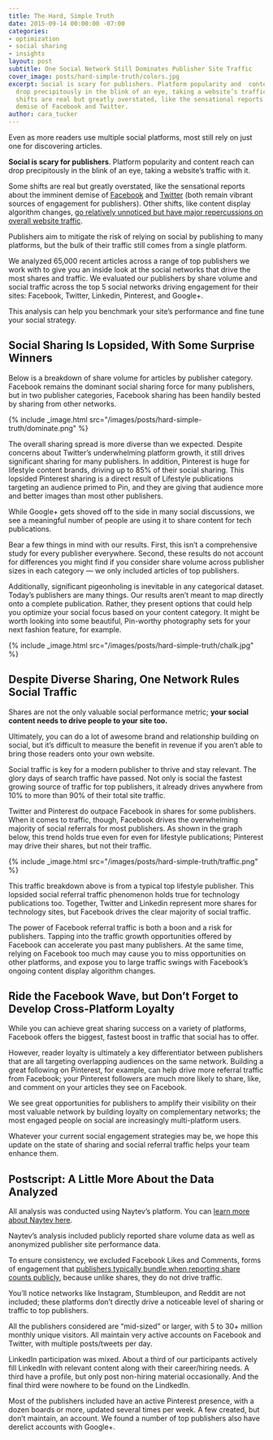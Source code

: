 ```yaml
---
title: The Hard, Simple Truth
date: 2015-09-14 00:00:00 -07:00
categories:
- optimization
- social sharing
- insights
layout: post
subtitle: One Social Network Still Dominates Publisher Site Traffic
cover_image: posts/hard-simple-truth/colors.jpg
excerpt: Social is scary for publishers. Platform popularity and  content reach can
  drop precipitously in the blink of an eye, taking a website’s traffic with it. Some
  shifts are real but greatly overstated, like the sensational reports about the imminent
  demise of Facebook and Twitter.
author: cara_tucker
---
```


Even as more readers use multiple social platforms, most still rely on just one for discovering articles.
   
**Social is scary for publishers**. Platform popularity and  content reach can drop precipitously in the blink of an eye, taking a website’s traffic with it.

Some shifts are real but greatly overstated, like the sensational reports about the imminent demise of <a href="http://www.theguardian.com/technology/2013/dec/27/facebook-dead-and-buried-to-teens-research-finds" target="_blank">Facebook</a> and <a href="http://www.forbes.com/sites/andrewcave/2015/01/31/will-twitter-still-be-around-for-super-bowl-lii-in-2018/2/" target="_blank">Twitter</a> (both remain vibrant sources of engagement for publishers). Other shifts, like content display algorithm changes, <a href="http://blog.naytev.com/3-changes-to-content-discovery-on-facebook-news-feed" target="_blank">go relatively unnoticed but have major repercussions on overall website traffic</a>.

Publishers aim to mitigate the risk of relying on social by publishing  to many platforms, but the bulk of their traffic still comes from a single platform.

We analyzed 65,000 recent articles across a range of top publishers we work with to give you an inside look at the social networks that drive the most shares and traffic. We evaluated our publishers by share volume and social traffic across the top 5 social networks driving engagement for their sites: Facebook, Twitter, Linkedin, Pinterest, and Google+. 

This analysis can help you benchmark your site’s performance and fine tune your social strategy.


## Social Sharing Is Lopsided, With Some Surprise Winners

Below is a breakdown of share volume for articles by publisher category. Facebook remains the dominant social sharing force for many publishers, but in two publisher categories, Facebook sharing has been handily bested by sharing from other networks.

{% include _image.html  src="/images/posts/hard-simple-truth/dominate.png" %}

The overall sharing spread is more diverse than we expected. Despite concerns about Twitter’s underwhelming platform growth, it still drives significant sharing for many publishers. In addition, Pinterest is huge for lifestyle content brands, driving up to 85% of their social sharing. This lopsided Pinterest sharing is a direct result of Lifestyle publications targeting an audience primed to Pin, and they are giving that audience more and better images than most other publishers. 

While Google+ gets shoved off to the side in many social discussions, we see a meaningful number of people are using it to share content for tech publications.

Bear a few things in mind with our results. First, this isn’t a comprehensive study for every publisher everywhere. Second, these results do not account for differences you might find if you consider share volume across publisher sizes in each category — we only included articles of top publishers.

Additionally, significant pigeonholing is inevitable in any categorical dataset. Today’s publishers are many things. Our results aren’t meant to map directly onto a complete publication. Rather, they present options that could help you optimize your social focus based on your content category. It might be worth looking into some beautiful, Pin-worthy photography sets for your next fashion feature, for example.


{% include _image.html src="/images/posts/hard-simple-truth/chalk.jpg" %}

## Despite Diverse Sharing, One Network Rules Social Traffic

Shares are not the only valuable social performance metric; **your social content needs to drive people to your site too.**

Ultimately, you can do a lot of awesome brand and relationship building on social, but it’s difficult to measure the benefit in revenue if you aren’t able to bring those readers onto your own website.

Social traffic is key for a modern publisher to thrive and stay relevant. The glory days of search traffic have passed. Not only is social the fastest growing source of traffic for top publishers, it already drives anywhere from 10% to more than 90% of their total site traffic.

Twitter and Pinterest do outpace Facebook in shares for some publishers. When it comes to traffic, though, Facebook drives the overwhelming majority of social referrals for most publishers. As shown in the graph below, this trend holds true even for even for lifestyle publications; Pinterest may drive their shares, but not their traffic.

{% include _image.html src="/images/posts/hard-simple-truth/traffic.png" %}

This traffic breakdown above is from a typical top lifestyle publisher. This lopsided social referral traffic phenomenon holds true for technology publications too. Together, Twitter and Linkedin represent more shares for technology sites, but Facebook drives the clear majority of social traffic.

The power of Facebook referral traffic is both a boon and a risk for publishers. Tapping into the traffic growth opportunities offered by Facebook can accelerate you past many publishers. At the same time, relying on Facebook too much may cause you to miss opportunities on other platforms, and expose you to large traffic swings with Facebook’s ongoing content display algorithm changes.

## Ride the Facebook Wave, but Don’t Forget to Develop Cross-Platform Loyalty 

While you can achieve great sharing success on a variety of platforms, Facebook offers the biggest, fastest boost in traffic that social has to offer.

However, reader loyalty is ultimately a key differentiator between publishers that are all targeting overlapping audiences on the same network. Building a great following on Pinterest, for example, can help drive more referral traffic from Facebook; your Pinterest followers are much more likely to share, like, and comment on your articles they see on Facebook.

We see great opportunities for publishers to amplify their visibility on their most valuable network by building loyalty on complementary networks; the most engaged people on social are increasingly multi-platform users.

Whatever your current social engagement strategies may be, we hope this update on the state of sharing and social referral traffic helps your team enhance them.


## Postscript: A Little More About the Data Analyzed

All analysis was conducted using Naytev’s platform. You can <a href="http://www.naytev.com/" target="_blank">learn more about Naytev here</a>.

Naytev’s analysis included publicly reported share volume data as well as anonymized publisher site performance data.

To ensure consistency, we excluded Facebook Likes and Comments, forms of engagement that <a href="http://blog.naytev.com/social-share-buttons-analysis" target="_blank" >publishers typically bundle when reporting share counts publicly</a>, because unlike shares, they do not drive traffic.

You’ll notice networks like Instagram, Stumbleupon, and Reddit are not included; these platforms don’t directly drive a noticeable level of sharing or traffic to top publishers.

All the publishers considered are “mid-sized” or larger, with 5 to 30+ million monthly unique visitors. All maintain very active accounts on Facebook and Twitter, with multiple posts/tweets per day.

LinkedIn participation was mixed. About a third of our participants actively fill LinkedIn with relevant content along with their career/hiring needs. A third have a profile, but only post non-hiring material occasionally. And the final third were nowhere to be found on the LindkedIn.

Most of the publishers included have an active Pinterest presence, with a dozen boards or more, updated several times per week. A few created, but don’t maintain, an account. We found a number of top publishers also have derelict accounts with Google+.
